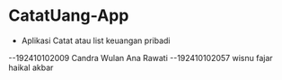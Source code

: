 # CatatUang-App
- Aplikasi Catat atau list keuangan pribadi


--192410102009 Candra Wulan Ana Rawati
--192410102057 wisnu fajar haikal akbar
